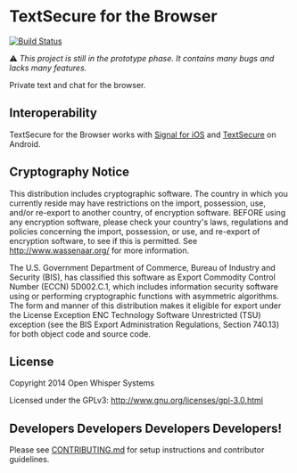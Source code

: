 TextSecure for the Browser
==========================

[![Build Status](https://travis-ci.org/WhisperSystems/TextSecure-Browser.svg?branch=master)](https://travis-ci.org/WhisperSystems/TextSecure-Browser)

:warning: *This project is still in the prototype phase. It contains many bugs
and lacks many features.*

Private text and chat for the browser.

## Interoperability

TextSecure for the Browser works with [Signal for
iOS](https://github.com/WhisperSystems/Signal-iOS) and
[TextSecure](https://github.com/WhisperSystems/TextSecure) on Android.

## Cryptography Notice

This distribution includes cryptographic software. The country in which you currently reside may have restrictions on the import, possession, use, and/or re-export to another country, of encryption software.
BEFORE using any encryption software, please check your country's laws, regulations and policies concerning the import, possession, or use, and re-export of encryption software, to see if this is permitted.
See <http://www.wassenaar.org/> for more information.

The U.S. Government Department of Commerce, Bureau of Industry and Security (BIS), has classified this software as Export Commodity Control Number (ECCN) 5D002.C.1, which includes information security software using or performing cryptographic functions with asymmetric algorithms.
The form and manner of this distribution makes it eligible for export under the License Exception ENC Technology Software Unrestricted (TSU) exception (see the BIS Export Administration Regulations, Section 740.13) for both object code and source code.

## License

Copyright 2014 Open Whisper Systems

Licensed under the GPLv3: http://www.gnu.org/licenses/gpl-3.0.html


## Developers Developers Developers Developers!
Please see
[CONTRIBUTING.md](https://github.com/WhisperSystems/TextSecure-Browser/blob/master/CONTRIBUTING.md)
for setup instructions and contributor guidelines.
